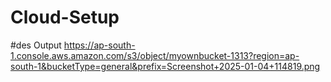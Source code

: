 # Cloud-Setup

#des
Output
https://ap-south-1.console.aws.amazon.com/s3/object/myownbucket-1313?region=ap-south-1&bucketType=general&prefix=Screenshot+2025-01-04+114819.png
